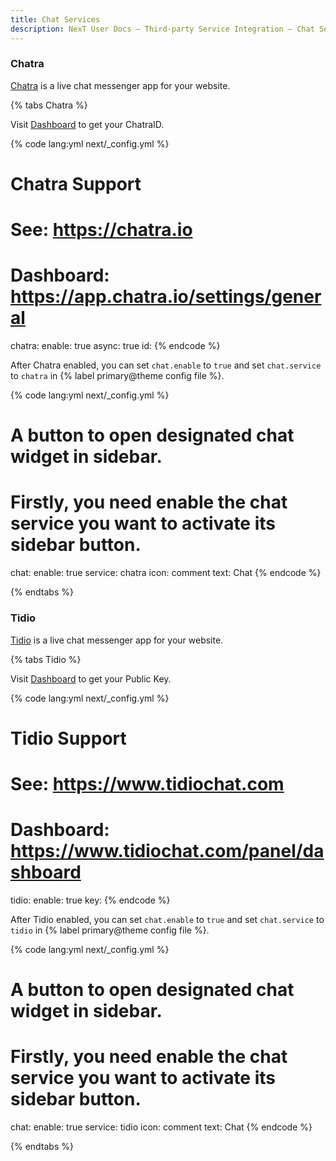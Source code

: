 ```yaml
---
title: Chat Services
description: NexT User Docs – Third-party Service Integration – Chat Services
---
```


### Chatra

[Chatra](https://chatra.io) is a live chat messenger app for your website.

{% tabs Chatra %}
<!-- tab Enable Chatra → -->
Visit [Dashboard](https://app.chatra.io/settings/general) to get your ChatraID.

{% code lang:yml next/_config.yml %}
# Chatra Support
# See: https://chatra.io
# Dashboard: https://app.chatra.io/settings/general
chatra:
  enable: true
  async: true
  id: <ChatraID>
{% endcode %}

<!-- endtab -->

<!-- tab Activate sidebar button -->
After Chatra enabled, you can set `chat.enable` to `true` and set `chat.service` to `chatra` in {% label primary@theme config file %}.

{% code lang:yml next/_config.yml %}
# A button to open designated chat widget in sidebar.
# Firstly, you need enable the chat service you want to activate its sidebar button.
chat:
  enable: true
  service: chatra
  icon: comment
  text: Chat
{% endcode %}
<!-- endtab -->
{% endtabs %}

### Tidio

[Tidio](https://www.tidiochat.com/) is a live chat messenger app for your website.

{% tabs Tidio %}
<!-- tab Enable Tidio → -->
Visit [Dashboard](https://www.tidiochat.com/panel/dashboard) to get your Public Key.

{% code lang:yml next/_config.yml %}
# Tidio Support
# See: https://www.tidiochat.com
# Dashboard: https://www.tidiochat.com/panel/dashboard
tidio:
  enable: true
  key: <Publick Key>
{% endcode %}

<!-- endtab -->

<!-- tab Activate sidebar button -->
After Tidio enabled, you can set `chat.enable` to `true` and set `chat.service` to `tidio` in {% label primary@theme config file %}.

{% code lang:yml next/_config.yml %}
# A button to open designated chat widget in sidebar.
# Firstly, you need enable the chat service you want to activate its sidebar button.
chat:
  enable: true
  service: tidio
  icon: comment
  text: Chat
{% endcode %}
<!-- endtab -->
{% endtabs %}
